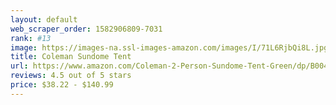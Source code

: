 ```yaml
---
layout: default 
﻿web_scraper_order: 1582906809-7031
rank: #13
image: https://images-na.ssl-images-amazon.com/images/I/71L6RjbQi8L.jpg
title: Coleman Sundome Tent
url: https://www.amazon.com/Coleman-2-Person-Sundome-Tent-Green/dp/B004J2KDH0/ref=zg_mw_sporting-goods_13?_encoding=UTF8&psc=1&refRID=2VTEBFM0FKHWWGSXP9AH
reviews: 4.5 out of 5 stars
price: $38.22 - $140.99
---
```

